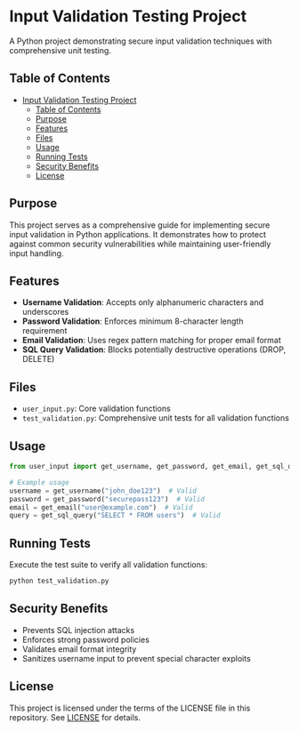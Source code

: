 # Input Validation Testing Project

A Python project demonstrating secure input validation techniques with comprehensive unit testing.

## Table of Contents

- [Input Validation Testing Project](#input-validation-testing-project)
  - [Table of Contents](#table-of-contents)
  - [Purpose](#purpose)
  - [Features](#features)
  - [Files](#files)
  - [Usage](#usage)
  - [Running Tests](#running-tests)
  - [Security Benefits](#security-benefits)
  - [License](#license)

## Purpose

This project serves as a comprehensive guide for implementing secure input validation in Python applications. It demonstrates how to protect against common security vulnerabilities while maintaining user-friendly input handling.


## Features

- **Username Validation**: Accepts only alphanumeric characters and underscores
- **Password Validation**: Enforces minimum 8-character length requirement
- **Email Validation**: Uses regex pattern matching for proper email format
- **SQL Query Validation**: Blocks potentially destructive operations (DROP, DELETE)

## Files

- `user_input.py`: Core validation functions
- `test_validation.py`: Comprehensive unit tests for all validation functions

## Usage

```python
from user_input import get_username, get_password, get_email, get_sql_query

# Example usage
username = get_username("john_doe123")  # Valid
password = get_password("securepass123")  # Valid
email = get_email("user@example.com")  # Valid
query = get_sql_query("SELECT * FROM users")  # Valid
```

## Running Tests

Execute the test suite to verify all validation functions:

```bash
python test_validation.py
```

## Security Benefits

- Prevents SQL injection attacks
- Enforces strong password policies
- Validates email format integrity
- Sanitizes username input to prevent special character exploits

## License

This project is licensed under the terms of the LICENSE file in this repository. See [LICENSE](LICENSE) for details.

